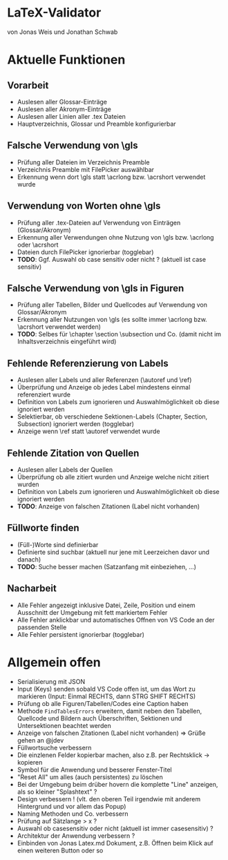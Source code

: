 # LaTeX-Validator
von Jonas Weis und Jonathan Schwab

# Aktuelle Funktionen

## Vorarbeit
- Auslesen aller Glossar-Einträge
- Auslesen aller Akronym-Einträge
- Auslesen aller Linien aller .tex Dateien
- Hauptverzeichnis, Glossar und Preamble konfigurierbar

## Falsche Verwendung von \gls
- Prüfung aller Dateien im Verzeichnis Preamble
- Verzeichnis Preamble mit FilePicker auswählbar
- Erkennung wenn dort \gls statt \acrlong bzw. \acrshort verwendet wurde
  
## Verwendung von Worten ohne \gls
- Prüfung aller .tex-Dateien auf Verwendung von Einträgen (Glossar/Akronym)
- Erkennung aller Verwendungen ohne Nutzung von \gls bzw. \acrlong oder \acrshort
- Dateien durch FilePicker ignorierbar (togglebar)
- **TODO**: Ggf. Auswahl ob case sensitiv oder nicht ? (aktuell ist case sensitiv)
  
## Falsche Verwendung von \gls in Figuren
- Prüfung aller Tabellen, Bilder und Quellcodes auf Verwendung von Glossar/Akronym
- Erkennung aller Nutzungen von \gls (es sollte immer \acrlong bzw. \acrshort verwendet werden)
- **TODO**: Selbes für \chapter \section \subsection und Co. (damit nicht im Inhaltsverzeichnis eingeführt wird)

## Fehlende Referenzierung von Labels
- Auslesen aller Labels und aller Referenzen (\autoref und \ref)
- Überprüfung und Anzeige ob jedes Label mindestens einmal referenziert wurde
- Definition von Labels zum ignorieren und Auswahlmöglichkeit ob diese ignoriert werden
- Selektierbar, ob verschiedene Sektionen-Labels (Chapter, Section, Subsection) ignoriert werden (togglebar)
- Anzeige wenn \ref statt \autoref verwendet wurde
 
## Fehlende Zitation von Quellen
- Auslesen aller Labels der Quellen
- Überprüfung ob alle zitiert wurden und Anzeige welche nicht zitiert wurden
- Definition von Labels zum ignorieren und Auswahlmöglichkeit ob diese ignoriert werden
- **TODO**: Anzeige von falschen Zitationen (Label nicht vorhanden)

## Füllworte finden
- (Füll-)Worte sind definierbar
- Definierte sind suchbar (aktuell nur jene mit Leerzeichen davor und danach)
- **TODO**: Suche besser machen (Satzanfang mit einbeziehen, ...)
  
## Nacharbeit
- Alle Fehler angezeigt inklusive Datei, Zeile, Position und einem Ausschnitt der Umgebung mit fett markiertem Fehler
- Alle Fehler anklickbar und automatisches Offnen von VS Code an der passenden Stelle
- Alle Fehler persistent ignorierbar (togglebar)

# Allgemein offen
- Serialisierung mit JSON
- Input (Keys) senden sobald VS Code offen ist, um das Wort zu markieren (Input: Einmal RECHTS, dann STRG SHIFT RECHTS)
- Prüfung ob alle Figuren/Tabellen/Codes eine Caption haben
- Methode ```FindTablesErrors``` erweitern, damit neben den Tabellen, Quellcode und Bildern auch Überschriften, Sektionen und Untersektionen beachtet werden
- Anzeige von falschen Zitationen (Label nicht vorhanden) => Grüße gehen an @jdev
- Füllwortsuche verbessern
- Die einzlenen Felder kopierbar machen, also z.B. per Rechtsklick -> kopieren
- Symbol für die Anwendung und besserer Fenster-Titel
- "Reset All" um alles (auch persistentes) zu löschen 
- Bei der Umgebung beim drüber hovern die komplette "Line" anzeigen, als so kleiner "Splashtext" ?
- Design verbessern ! (vlt. den oberen Teil irgendwie mit anderem Hintergrund und vor allem das Popup)
- Naming Methoden und Co. verbessern 
- Prüfung auf Sätzlange > x ?
- Auswahl ob casesensitiv oder nicht (aktuell ist immer casesensitiv) ?
- Architektur der Anwendung verbessern ?
- Einbinden von Jonas Latex.md Dokument, z.B. Öffnen beim Klick auf einen weiteren Button oder so
